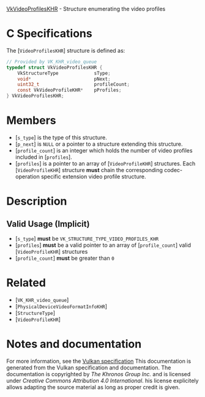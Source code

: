 [VkVideoProfilesKHR](https://www.khronos.org/registry/vulkan/specs/1.3-extensions/man/html/VkVideoProfilesKHR.html) - Structure enumerating the video profiles

# C Specifications
The [`VideoProfilesKHR`] structure is defined as:
```c
// Provided by VK_KHR_video_queue
typedef struct VkVideoProfilesKHR {
    VkStructureType             sType;
    void*                       pNext;
    uint32_t                    profileCount;
    const VkVideoProfileKHR*    pProfiles;
} VkVideoProfilesKHR;
```

# Members
- [`s_type`] is the type of this structure.
- [`p_next`] is `NULL` or a pointer to a structure extending this structure.
- [`profile_count`] is an integer which holds the number of video profiles included in [`profiles`].
- [`profiles`] is a pointer to an array of [`VideoProfileKHR`] structures. Each [`VideoProfileKHR`] structure  **must**  chain the corresponding codec-operation specific extension video profile structure.

# Description
## Valid Usage (Implicit)
-  [`s_type`] **must**  be `VK_STRUCTURE_TYPE_VIDEO_PROFILES_KHR`
-  [`profiles`] **must**  be a valid pointer to an array of [`profile_count`] valid [`VideoProfileKHR`] structures
-  [`profile_count`] **must**  be greater than `0`

# Related
- [`VK_KHR_video_queue`]
- [`PhysicalDeviceVideoFormatInfoKHR`]
- [`StructureType`]
- [`VideoProfileKHR`]

# Notes and documentation
For more information, see the [Vulkan specification](https://www.khronos.org/registry/vulkan/specs/1.3-extensions/html/vkspec.html)
This documentation is generated from the Vulkan specification and documentation.
The documentation is copyrighted by *The Khronos Group Inc.* and is licensed under *Creative Commons Attribution 4.0 International*.
his license explicitely allows adapting the source material as long as proper credit is given.
        